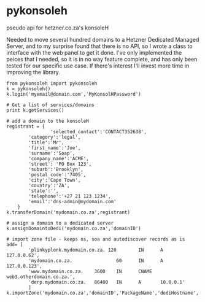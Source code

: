 # pykonsoleh
pseudo api for hetzner.co.za's konsoleH 

Needed to move several hundred domains to a Hetzner Dedicated Managed Server, and to my surprise found that there is no API, so I wrote a class to interface with the web panel to get it done. I've only implemented the peices that I needed, so it is in no way feature complete, and has only been tested for our specific use case. If there's interest I'll invest more time in improving the library.

```
from pykonsoleh import pykonsoleh
k = pykonsoleh()
k.login('myemail@domain.com','MyKonsolHPassword')

# Get a list of services/domains
print k.getServices()

# add a domain to the konsoleH
registrant = {
                'selected_contact':'CONTACT352638',
		'category':'legal',
		'title':'Mr',
		'first_name':'Joe',
		'surname':'Soap',
		'company_name':'ACME',
		'street': 'PO Box 123',
		'suburb':'Brooklyn',
		'postal_code':'7405',
		'city':'Cape Town', 
		'country':'ZA',
		'state':'',
		'telephone':'+27 21 123 1234',
		'email':'dns-admin@mydomain.com'
	}
k.transferDomain('mydomain.co.za',registrant)

# assign a domain to a dedicated server
k.assignDomaintoDedi('mydomain.co.za','domainID')

# import zone file - keeps ns, soa and autodiscover records as is
add= [
        'plinkyplonk.mydomain.co.za. 120        IN      A       127.0.0.62',
        'mydomain.co.za.                60      IN      A       127.0.0.123',
        'www.mydomain.co.za.    3600    IN      CNAME   web3.otherdomain.co.za.',
        'derp.mydomain.co.za.   86400   IN      A       10.0.0.1'
        ]
k.importZone('mydomain.co.za','domainID','PackageName','dediHostname','dediID',add=add)
```
